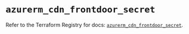# `azurerm_cdn_frontdoor_secret`

Refer to the Terraform Registry for docs: [`azurerm_cdn_frontdoor_secret`](https://registry.terraform.io/providers/hashicorp/azurerm/3.110.0/docs/resources/cdn_frontdoor_secret).
